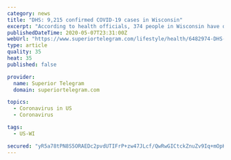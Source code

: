 ```yaml
---
category: news
title: "DHS: 9,215 confirmed COVID-19 cases in Wisconsin"
excerpt: "According to health officials, 374 people in Wisconsin have died from COVID-19 as of Thursday afternoon. DHS reported 93,035 negative tests for the new coronavirus, an increase of"
publishedDateTime: 2020-05-07T23:31:00Z
webUrl: "https://www.superiortelegram.com/lifestyle/health/6482974-DHS-9215-confirmed-COVID-19-cases-in-Wisconsin"
type: article
quality: 35
heat: 35
published: false

provider:
  name: Superior Telegram
  domain: superiortelegram.com

topics:
  - Coronavirus in US
  - Coronavirus

tags:
  - US-WI

secured: "yR5a78tPN8S5ORAEDc2pvdUTIFrP+zw47JLcf/QwRwGICtckZnuZv9Iq+mOpKaxmWRuK5xYWPbtGIo6LFxX6Jck4jwZmaEw0H52I4e7VIbOHtWVF+glTm6d2FiYSDIdoyUMChNqJn6IvDxN3ioLR1Oz1uW8woi3W0TabIb6n3SoAmqqI+G04R+gX67kTUrPyDlWtrbeFEv8PFnLjnHfgjBZQpW1SjpFmjH7X23/XjTHXm9KhjNFsq+pIg0QFrWld2GwYvQ/dxHwqwdYuL6AIILPfQ8Nxyav9X4vCMNlCaG/PClD6aG/6fX+ImseHDGvRhP0u0zC0FRUO520k40Zi2HWX5rgRRQ9QVCYozr+6dvZkqFVjrO6KjY6d840/qmgaz9/aYQvHxDKCVm1KURbfPIyoJ1mOaPvApg/P3rxZcCS5lYgU/K9nZtgDX+sVPZOA/9aARcuDERGsNFD3yPGTGIG/cYPz1+aygqZpRt2G78c=;SqWCUVK7aYF8f0TGE0/+Iw=="
---
```


